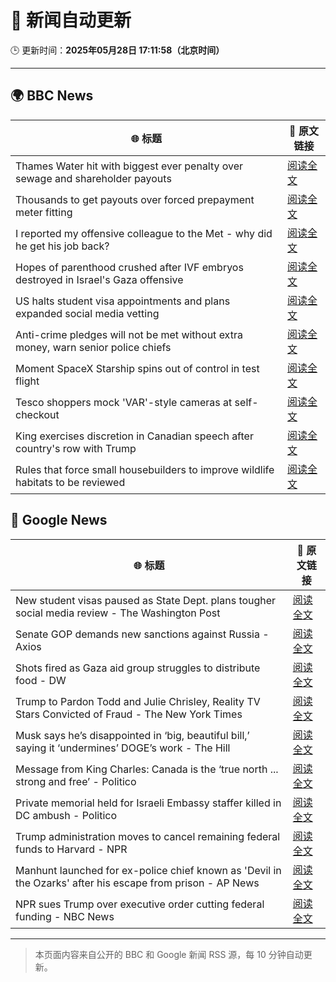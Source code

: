 # 🧠 新闻自动更新

🕒 更新时间：**2025年05月28日 17:11:58（北京时间）**

---

## 🌍 BBC News

| 🌐 标题 | 🔗 原文链接 |
|--------|-------------|
| Thames Water hit with biggest ever penalty over sewage and shareholder payouts | [阅读全文](https://www.bbc.com/news/articles/cgeg5vy9q8eo) |
| Thousands to get payouts over forced prepayment meter fitting | [阅读全文](https://www.bbc.com/news/articles/c308vzqj975o) |
| I reported my offensive colleague to the Met - why did he get his job back? | [阅读全文](https://www.bbc.com/news/articles/c14ke41yg18o) |
| Hopes of parenthood crushed after IVF embryos destroyed in Israel's Gaza offensive | [阅读全文](https://www.bbc.com/news/articles/c15npnzpd08o) |
| US halts student visa appointments and plans expanded social media vetting | [阅读全文](https://www.bbc.com/news/articles/cy75eenl46eo) |
| Anti-crime pledges will not be met without extra money,  warn senior police chiefs | [阅读全文](https://www.bbc.com/news/articles/clyg95n0l05o) |
| Moment SpaceX Starship spins out of control in test flight | [阅读全文](https://www.bbc.com/news/videos/c5y6drv99r9o) |
| Tesco shoppers mock 'VAR'-style cameras at self-checkout | [阅读全文](https://www.bbc.com/news/articles/c20q5q92y2yo) |
| King exercises discretion in Canadian speech after country's row with Trump | [阅读全文](https://www.bbc.com/news/articles/c5y84pn0erxo) |
| Rules that force small housebuilders to improve wildlife habitats to be reviewed | [阅读全文](https://www.bbc.com/news/articles/cgr54q5yzkzo) |

## 📰 Google News

| 🌐 标题 | 🔗 原文链接 |
|--------|-------------|
| New student visas paused as State Dept. plans tougher social media review - The Washington Post | [阅读全文](https://news.google.com/rss/articles/CBMipgFBVV95cUxOa19hbV9hTXgwaTE1YU82Y1JkaDRNZjhOZUZSVHNHNzdxRjRuVTJZNlRrdDM2TXN0em1kYzlPTjBPRi1BOURERHR3RFdFd2VNMHREUThfNkk2MEJNS25kZmNmZHlYMTcwNE8zWlZaTnp0ZndTRFgwVk1RNjA0dWc0bmhSVWZxdnJHMmt5UmI0Qms5ZjRvNk5wVmVPTEpjNEpnR3puM3hB?oc=5) |
| Senate GOP demands new sanctions against Russia - Axios | [阅读全文](https://news.google.com/rss/articles/CBMiiAFBVV95cUxQMWQ0WXZyNy1nN3RlQXdPZmotZW82aF8xWU4xS1RwclgwZk9mV2FCc2E5UWZLdUo0Y2Jnc3FhWmdrSmNoQVZybFlISVMzQ2NoeVJ6NXRDc1pzQVVrOHBFeHROM0M2Vko3d2l4RWt3TmV1ZFJpeTlFaW45OXFueUJ4WVd2RlBWc3pI?oc=5) |
| Shots fired as Gaza aid group struggles to distribute food - DW | [阅读全文](https://news.google.com/rss/articles/CBMilgFBVV95cUxPZThxbXNMbzZLQTdYZnBSOVZ2eGswZWpBaEU3REwxa05yeTAzVXQ0ZU02TXVZQzhUd0tVTmxOamxTaGY2a3RxNkZvREFubnJhTXUzT1VDRXl5c2xsdTZvM2MzanVLLXh4MWZiZDNLODN0eUlqRnVOV19WQ0ZCbElSRWhMWHVyMmkyTjVmc2NHNFo0eTI5UFHSAZYBQVVfeXFMTzQ2enlhT05veTY1ZkJUd3F0VXNsZzh0TGpvQ01VRTE5cVR3Wkt6OWNIdVM1aXpkRDFzbUg3dkZWanBzUTVTWGFOZDg0a0k2bXp3bjFWVlctMUltZXROUDd4TUltb0VpUWQwR3dFaDRKZzNiN21Yd2o3cGwzOGFIRTNXQ1BFN2pXWEdzOWdndF9BMnpTSXNn?oc=5) |
| Trump to Pardon Todd and Julie Chrisley, Reality TV Stars Convicted of Fraud - The New York Times | [阅读全文](https://news.google.com/rss/articles/CBMifkFVX3lxTE1VWjlrU3RXbTdqNU5vRkQxSEdLX3R2NkNOTUtHWF9sSm1qQzNPOHdZWmR5M2ctSFdsWjhNOUVmc1F2cHhhLXBWRnI2MWt1VzJVZm1Hc2Y4aGNiNXhaeVl1WXhYVVV5a2VScmxWQWVCektkM1FEakpiNXpJNTRUUQ?oc=5) |
| Musk says he’s disappointed in ‘big, beautiful bill,’ saying it ‘undermines’ DOGE’s work - The Hill | [阅读全文](https://news.google.com/rss/articles/CBMimgFBVV95cUxNV0JhX0diMHQ1YzR6Z1M2WndELXhmY1kyaXlWTUtwVTRxaGRmY19IZ1RRVk02dzNMRzBCelQ2WXRNYTRKRVQyb1hDUzVpLW9ydjlmLXY1eTJjNEs1UkhqU1FscWtsNndhb09iQUJFdkxnb1V0NlhVZl9hZVluc09UanNyNElZYkU2U0xrQTlIbEZDTjltc0daUmNB0gGfAUFVX3lxTE9RZmdyS1JHTFZBNHd5aExBX0tKYjJxRHR5WDZKak42bkFIXzFoMWxHNDYwbXdLVFh4cTRCY0tCRm90Z1p4U3NxUDVhUWNLOXk4dmpZUHhOenN5eGdXUU1FSDFNZFZ2ZHl0VWhUZDNiWkNSWVdIVEQxdkNjYlVSYlFsdTlDcWpiMTAtcEI5ZUFyX3ppbFk3bWdrZy1zZHRCUQ?oc=5) |
| Message from King Charles: Canada is the ‘true north ... strong and free’ - Politico | [阅读全文](https://news.google.com/rss/articles/CBMihwFBVV95cUxQZ0t1eW1MMFhxQ0Y0MWp3NjBKR3VZOURDV2ZjT2RVYlBWeU9EdUhpSVNzZkpEUHR4bHotNElRRkhpa0szbEltZFJkR2VIVE1pbEI5VEpVdVF5d0lMM21TYjRrNmtJX2hNZ1haX0VPbEtkdVN2TmdKeVBvNmtjcHZSX1VCTUxCM2M?oc=5) |
| Private memorial held for Israeli Embassy staffer killed in DC ambush - Politico | [阅读全文](https://news.google.com/rss/articles/CBMiuwFBVV95cUxOTUx5VkVzQVpYNzFNdkZtV2taWUxMSzBvTEtvOEc3WUUyMlNBTTBneVV4b2MwdWJjN0FsdkE0WS1fZ2kyWnd0WVNCNnVCNTdUQnNwSFdaZ1B5ZWdpT0p2T3p1S1R4dXlNU2RxSFRkVnpfUC1mU1M1bFhzNmVqZHFVNHR3d3l1WEVqMm1rMGRoSWdaSjB5YVEwRlozZVFXb2tOeURhQlhHc0JqMU8taGQ4b3NFUXNzc01GeWk4?oc=5) |
| Trump administration moves to cancel remaining federal funds to Harvard - NPR | [阅读全文](https://news.google.com/rss/articles/CBMifEFVX3lxTE9ZTmkwcmx6VjNCaEtMbkFzeWFRNkVMeWpBZG01VXg3OXBJNEl5RlFSOUJyNEVqS191YzVrVHJLOUZKMG1jVjdwMkNiMkpvY3RyaElhX3duYl9tUl9NTWxHWFdRV1gzRXlTclZHN2t2djR4Q18wZlNsZExMOFY?oc=5) |
| Manhunt launched for ex-police chief known as 'Devil in the Ozarks' after his escape from prison - AP News | [阅读全文](https://news.google.com/rss/articles/CBMirAFBVV95cUxPaXNYOGVmaVlvT29XRXl4Mk9BY25RUWRWTDdhOExxUXpHdFFlSkxpbVhfZ3lMVTBncE1CdFZOV09jN1BUdkxDMnRaYWlXNVloaXZkblRFWVJUMWVPcUcyLWdmLWRFNlZaTm5lVFVtcFpfMG1Wcm9STmJQX1BZZkZkamhGbkZIWFZmNjdKTGRJb2ZhMVAzOUlrZzhTUzFqTjhJejFtNWFKVnpIZWdL?oc=5) |
| NPR sues Trump over executive order cutting federal funding - NBC News | [阅读全文](https://news.google.com/rss/articles/CBMiuwFBVV95cUxPN19INHZheTVqazloeW5MNTAxU29pMmZldENFc1pMblhKSWNITmhRbHJ2R3F6U3ZFal8tNTRqV2pyVkJRQWl5MVNmb1lpcEFzWHY5MEFGNXRhaW5BYmN2X2Q3SEVkeVZhR3dtZmFfdV9rbHh1Z0hkeURERkNxRnlRTE94X2VyY3U2UFd0OGhuemd4ZEk0SEdUMmthUFRwTXptd3I4VWI0SXhPbDFwNEl5RnJtTGdoUXhkWlBN0gFWQVVfeXFMTmotLXBlbHdTb1pSZlM1X2RkUXlUVUNLemNnM1c5Q2pmaVVJZEk3b21NRl9VYmZYZTVYMDB2emNFUmpSbElGeTBVWlIzQWpIdGQ5XzdFbEE?oc=5) |

---
> 本页面内容来自公开的 BBC 和 Google 新闻 RSS 源，每 10 分钟自动更新。